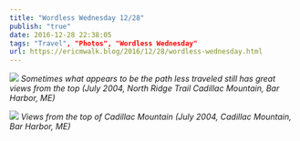 ```yaml
---
title: "Wordless Wednesday 12/28"
publish: "true"
date: 2016-12-28 22:38:05
tags: "Travel", "Photos", "Wordless Wednesday"
url: https://ericmwalk.blog/2016/12/28/wordless-wednesday.html
---
```


![](https://ericmwalk.blog/uploads/2022/815c82381c.jpg)
*Sometimes what appears to be the path less traveled still has great views from the top (July 2004, North Ridge Trail Cadillac Mountain, Bar Harbor, ME)*

![](https://ericmwalk.blog/uploads/2022/ff8fcf6b14.jpg)
*Views from the top of Cadillac Mountain (July 2004, Cadillac Mountain, Bar Harbor, ME)*